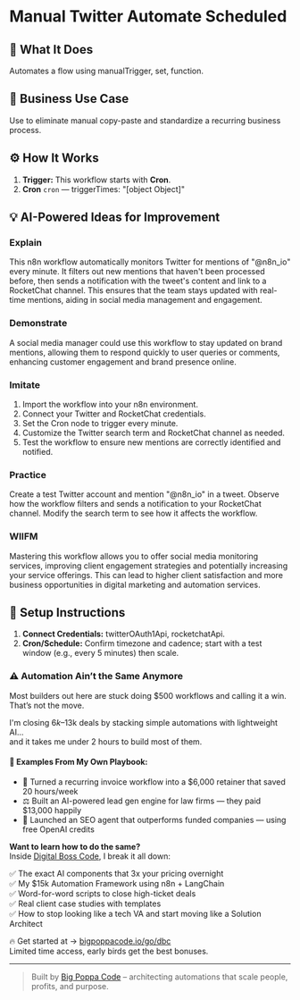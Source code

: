 # Manual Twitter Automate Scheduled
  ## 🚀 What It Does
  Automates a flow using manualTrigger, set, function.
  
  ## 💼 Business Use Case
  Use to eliminate manual copy-paste and standardize a recurring business process.
  
  ## ⚙️ How It Works
  1. **Trigger:** This workflow starts with **Cron**.
  2. **Cron** `cron` — triggerTimes: "[object Object]"
  
  ## 💡 AI-Powered Ideas for Improvement
  ### Explain
This n8n workflow automatically monitors Twitter for mentions of "@n8n_io" every minute. It filters out new mentions that haven't been processed before, then sends a notification with the tweet's content and link to a RocketChat channel. This ensures that the team stays updated with real-time mentions, aiding in social media management and engagement.

### Demonstrate
A social media manager could use this workflow to stay updated on brand mentions, allowing them to respond quickly to user queries or comments, enhancing customer engagement and brand presence online.

### Imitate
1. Import the workflow into your n8n environment.
2. Connect your Twitter and RocketChat credentials.
3. Set the Cron node to trigger every minute.
4. Customize the Twitter search term and RocketChat channel as needed.
5. Test the workflow to ensure new mentions are correctly identified and notified.

### Practice
Create a test Twitter account and mention "@n8n_io" in a tweet. Observe how the workflow filters and sends a notification to your RocketChat channel. Modify the search term to see how it affects the workflow.

### WIIFM
Mastering this workflow allows you to offer social media monitoring services, improving client engagement strategies and potentially increasing your service offerings. This can lead to higher client satisfaction and more business opportunities in digital marketing and automation services.
  
  ## 🔧 Setup Instructions
  1. **Connect Credentials:** twitterOAuth1Api, rocketchatApi.
2. **Cron/Schedule:** Confirm timezone and cadence; start with a test window (e.g., every 5 minutes) then scale.
  
### ⚠️ Automation Ain’t the Same Anymore

Most builders out here are stuck doing $500 workflows and calling it a win.  
That’s not the move.  

I'm closing $6k–$13k deals by stacking simple automations with lightweight AI...  
and it takes me under 2 hours to build most of them.

#### 🧠 Examples From My Own Playbook:
- 🔁 Turned a recurring invoice workflow into a $6,000 retainer that saved 20 hours/week  
- ⚖️ Built an AI-powered lead gen engine for law firms — they paid $13,000 happily  
- 🚀 Launched an SEO agent that outperforms funded companies — using free OpenAI credits  

**Want to learn how to do the same?**  
Inside [Digital Boss Code](https://bigpoppacode.io/go/dbc), I break it all down:

✅ The exact AI components that 3x your pricing overnight  
✅ My $15k Automation Framework using n8n + LangChain  
✅ Word-for-word scripts to close high-ticket deals  
✅ Real client case studies with templates  
✅ How to stop looking like a tech VA and start moving like a Solution Architect  

🔥 Get started at → [bigpoppacode.io/go/dbc](https://bigpoppacode.io/go/dbc)  
Limited time access, early birds get the best bonuses.

---
> Built by [Big Poppa Code](https://bigpoppacode.io) – architecting automations that scale people, profits, and purpose.
  